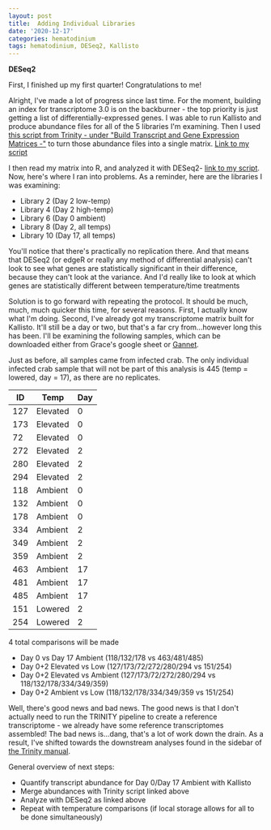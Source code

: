 ```yaml
---
layout: post
title:  Adding Individual Libraries
date: '2020-12-17'
categories: hematodinium
tags: hematodinium, DESeq2, Kallisto
---
```


**DESeq2**

First, I finished up my first quarter! Congratulations to me! 

Alright, I've made a lot of progress since last time. For the moment, building an index for transcriptome 3.0 is on the backburner - the top priority is just getting a list of differentially-expressed genes. I was able to run Kallisto and produce abundance files for all of the 5 libraries I'm examining. Then I used [this script from Trinity - under "Build Transcript and Gene Expression Matrices -"](https://github.com/trinityrnaseq/trinityrnaseq/wiki/Trinity-Transcript-Quantification) to turn those abundance files into a single matrix. [Link to my script](https://github.com/afcoyle/hemat_bairdii_transcriptome/blob/main/Scripts/01_cbai_hemat_pooled_libraries-Copy1.ipynb)

I then read my matrix into R, and analyzed it with DESeq2- [link to my script](https://github.com/afcoyle/hemat_bairdii_transcriptome/blob/main/DESeq2_script.R). Now, here's where I ran into problems. As a reminder, here are the libraries I was examining: 
- Library 2 (Day 2 low-temp)
- Library 4 (Day 2 high-temp)
- Library 6 (Day 0 ambient)
- Library 8 (Day 2, all temps)
- Library 10 (Day 17, all temps)

You'll notice that there's practically no replication there. And that means that DESeq2 (or edgeR or really any method of differential analysis) can't look to see what genes are statistically significant in their difference, because they can't look at the variance. And I'd really like to look at which genes are statistically different between temperature/time treatments

Solution is to go forward with repeating the protocol. It should be much, much, much quicker this time, for several reasons. First, I actually know what I'm doing. Second, I've already got my transcriptome matrix built for Kallisto. It'll still be a day or two, but that's a far cry from...however long this has been. I'll be examining the following samples, which can be downloaded either from Grace's google sheet or [Gannet](https://gannet.fish.washington.edu/Atumefaciens/20200318_cbai_RNAseq_fastp_trimming).

Just as before, all samples came from infected crab. The only individual infected crab sample that will not be part of this analysis is 445 (temp = lowered, day = 17), as there are no replicates.

| ID  | Temp  | Day  |
|---|---|---|
| 127 | Elevated  | 0  |
| 173 | Elevated  | 0  |
| 72  | Elevated  | 0  |
| 272 | Elevated  | 2  |
| 280 | Elevated  | 2  |
| 294 | Elevated  | 2  |
| 118 | Ambient   | 0  |
| 132 | Ambient   | 0  |
| 178 | Ambient   | 0  |
| 334 | Ambient   | 2  |
| 349 | Ambient   | 2  |
| 359 | Ambient   | 2  |
| 463 | Ambient   | 17 |
| 481 | Ambient   | 17 |
| 485 | Ambient   | 17 |
| 151 | Lowered   | 2  |
| 254 | Lowered   | 2  |

4 total comparisons will be made 
- Day 0 vs Day 17 Ambient (118/132/178 vs 463/481/485)
- Day 0+2 Elevated vs Low (127/173/72/272/280/294 vs 151/254)
- Day 0+2 Elevated vs Ambient (127/173/72/272/280/294 vs 118/132/178/334/349/359)
- Day 0+2 Ambient vs Low (118/132/178/334/349/359 vs 151/254)

Well, there's good news and bad news. The good news is that I don't actually need to run the TRINITY pipeline to create a reference transcriptome - we already have some reference transcriptomes assembled! The bad news is...dang, that's a lot of work down the drain. As a result, I've shifted towards the downstream analyses found in the sidebar of [the Trinity manual](https://github.com/trinityrnaseq/trinityrnaseq/wiki). 

General overview of next steps:
- Quantify transcript abundance for Day 0/Day 17 Ambient with Kallisto
- Merge abundances with Trinity script linked above
- Analyze with DESeq2 as linked above
- Repeat with temperature comparisons (if local storage allows for all to be done simultaneously)





